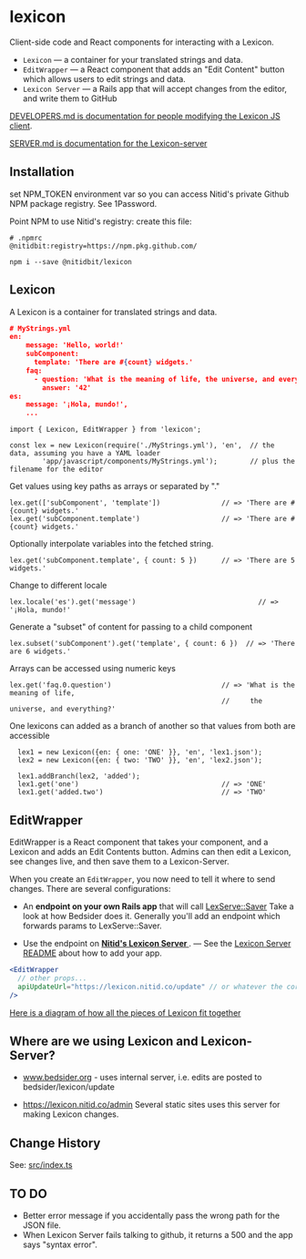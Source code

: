 lexicon
=======

Client-side code and React components for interacting with a Lexicon.

- `Lexicon` — a container for your translated strings and data.
- `EditWrapper` — a React component that adds an "Edit Content" button which allows users to edit strings and data.
- `Lexicon Server` — a Rails app that will accept changes from the editor, and write them to GitHub

[DEVELOPERS.md is documentation for people modifying the Lexicon JS client](DEVELOPERS.md).

[SERVER.md is documentation for the Lexicon-server](SERVER.md)

Installation
------------
set NPM_TOKEN environment var so you can access Nitid's private Github NPM package registry. See 1Password.

Point NPM to use Nitid's registry: create this file:
```
# .npmrc
@nitidbit:registry=https://npm.pkg.github.com/
```

    npm i --save @nitidbit/lexicon

Lexicon
-------
A Lexicon is a container for translated strings and data.

```json
# MyStrings.yml
en:
    message: 'Hello, world!'
    subComponent:
      template: 'There are #{count} widgets.'
    faq:
      - question: 'What is the meaning of life, the universe, and everything?'
        answer: '42'
es:
    message: '¡Hola, mundo!',
    ...
```
    import { Lexicon, EditWrapper } from 'lexicon';

    const lex = new Lexicon(require('./MyStrings.yml'), 'en',  // the data, assuming you have a YAML loader
            'app/javascript/components/MyStrings.yml');        // plus the filename for the editor

Get values using key paths as arrays or separated by "."

    lex.get(['subComponent', 'template'])               // => 'There are #{count} widgets.'
    lex.get('subComponent.template')                    // => 'There are #{count} widgets.'

Optionally interpolate variables into the fetched string.

    lex.get('subComponent.template', { count: 5 })      // => 'There are 5 widgets.'

Change to different locale

    lex.locale('es').get('message')                              // => '¡Hola, mundo!'

Generate a "subset" of content for passing to a child component

    lex.subset('subComponent').get('template', { count: 6 })  // => 'There are 6 widgets.'

Arrays can be accessed using numeric keys

    lex.get('faq.0.question')                           // => 'What is the meaning of life,
                                                        //     the universe, and everything?'

One lexicons can added as a branch of another so that values from both are accessible

      lex1 = new Lexicon({en: { one: 'ONE' }}, 'en', 'lex1.json');
      lex2 = new Lexicon({en: { two: 'TWO' }}, 'en', 'lex2.json');

      lex1.addBranch(lex2, 'added');
      lex1.get('one')                                   // => 'ONE'
      lex1.get('added.two')                             // => 'TWO'


EditWrapper
-----------
EditWrapper is a React component that takes your component, and a Lexicon and adds an Edit Contents button. Admins can then edit a Lexicon, see changes live, and then save them to a Lexicon-Server.

When you create an `EditWrapper`, you now need to tell it where to send changes. There are several configurations:

- An **endpoint on your own Rails app** that will call [LexServe::Saver](https://github.com/nitidbit/lexicon/blob/main/SERVER.md) Take a look at how Bedsider does it. Generally you'll add an endpoint which forwards params to LexServe::Saver.

- Use the endpoint on **[ Nitid's Lexicon Server ](https://lexicon.nitid.co/)**.  — See the [Lexicon Server README](https://github.com/nitidbit/lexicon/blob/main/SERVER.md) about how to add your app.

```jsx
<EditWrapper
  // other props...
  apiUpdateUrl="https://lexicon.nitid.co/update" // or whatever the correct URL is
/>
```

[Here is a diagram of how all the pieces of Lexicon fit together](LexiconComponents.png)


Where are we using Lexicon and Lexicon-Server?
----------------------------------------------

- www.bedsider.org - uses internal server, i.e. edits are posted to bedsider/lexicon/update

- https://lexicon.nitid.co/admin
    Several static sites uses this server for making Lexicon changes.


Change History
--------------
See: [src/index.ts](src/index.ts)


TO DO
-----
- Better error message if you accidentally pass the wrong path for the JSON file.
- When Lexicon Server fails talking to github, it returns a 500 and the app says "syntax error".
